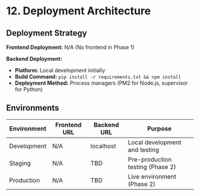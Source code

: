 # 12. Deployment Architecture

## Deployment Strategy

**Frontend Deployment:** N/A (No frontend in Phase 1)

**Backend Deployment:**
- **Platform:** Local development initially
- **Build Command:** `pip install -r requirements.txt && npm install`
- **Deployment Method:** Process managers (PM2 for Node.js, supervisor for Python)

## Environments

| Environment | Frontend URL | Backend URL | Purpose |
|------------|--------------|-------------|---------|
| Development | N/A | localhost | Local development and testing |
| Staging | N/A | TBD | Pre-production testing (Phase 2) |
| Production | N/A | TBD | Live environment (Phase 2) |
